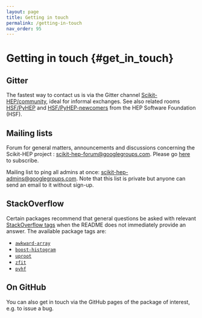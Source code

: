 ```yaml
---
layout: page
title: Getting in touch
permalink: /getting-in-touch
nav_order: 95
---
```


Getting in touch {#get_in_touch}
================

Gitter
------

The fastest way to contact us is via the Gitter channel
[Scikit-HEP/community][], ideal for
informal exchanges.
See also related rooms [HSF/PyHEP][] and [HSF/PyHEP-newcomers][] from the HEP Software Foundation (HSF).

[Scikit-HEP/community]: https://gitter.im/Scikit-HEP/community
[HSF/PyHEP]:            https://gitter.im/HSF/PyHEP
[HSF/PyHEP-newcomers]:  https://gitter.im/HSF/PyHEP-newcomers

Mailing lists
-------------

Forum for general matters, announcements and discussions concerning the
Scikit-HEP project :
[scikit-hep-forum@googlegroups.com](scikit-hep-forum@googlegroups.com).
Please go
[here](https://groups.google.com/forum/#!forum/scikit-hep-forum) to
subscribe.

Mailing list to ping all admins at once:
[scikit-hep-admins@googlegroups.com](scikit-hep-admins@googlegroups.com).
Note that this list is private but anyone can send an email to it
without sign-up.


StackOverflow
-------------

Certain packages recommend that general questions be asked with relevant
[StackOverflow tags](https://stackoverflow.com/tags) when the README
does not immediately provide an answer. The available package tags are:

- [`awkward-array`](https://stackoverflow.com/questions/tagged/awkward-array)
- [`boost-histogram`](https://stackoverflow.com/questions/tagged/boost-histogram)
- [`uproot`](https://stackoverflow.com/questions/tagged/uproot)
- [`zfit`](https://stackoverflow.com/questions/tagged/zfit)
- [`pyhf`](https://stackoverflow.com/questions/tagged/pyhf)

On GitHub
---------

You can also get in touch via the GitHub pages of the package of
interest, e.g. to issue a bug.
